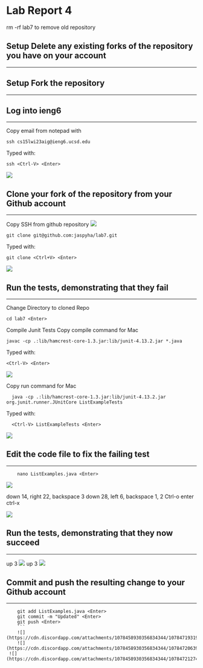 # Lab Report 4
rm -rf lab7 to remove old repository

## Setup Delete any existing forks of the repository you have on your account
---

## Setup Fork the repository
---

## Log into ieng6
---
Copy email from notepad with <Ctrl-C>

```
ssh cs15lwi23aig@ieng6.ucsd.edu
```
Typed with:
```
ssh <Ctrl-V> <Enter>
```

![](https://cdn.discordapp.com/attachments/1078458930356834344/1078458946681045085/image.png)
## Clone your fork of the repository from your Github account
---
Copy SSH from github repository
![](https://cdn.discordapp.com/attachments/1078458930356834344/1078460078555938927/image.png)

```
git clone git@github.com:jaspyha/lab7.git
```
Typed with:
```
git clone <Ctrl+V> <Enter>
```
![](https://cdn.discordapp.com/attachments/1078458930356834344/1078460295430799390/image.png)

## Run the tests, demonstrating that they fail
---
Change Directory to cloned Repo
```
cd lab7 <Enter>
```

Compile Junit Tests
Copy compile command for Mac
```
javac -cp .:lib/hamcrest-core-1.3.jar:lib/junit-4.13.2.jar *.java
```
Typed with:
```
<Ctrl-V> <Enter>
```
![](https://cdn.discordapp.com/attachments/1078458930356834344/1078461919108804669/image.png)

Copy run command for Mac
```
  java -cp .:lib/hamcrest-core-1.3.jar:lib/junit-4.13.2.jar org.junit.runner.JUnitCore ListExampleTests
```
Typed with:
```
  <Ctrl-V> ListExampleTests <Enter>
```
    
![](https://cdn.discordapp.com/attachments/1078458930356834344/1078461851928645743/image.png)

## Edit the code file to fix the failing test
---
```
    nano ListExamples.java <Enter>
```
![](https://cdn.discordapp.com/attachments/1078458930356834344/1078462458466926723/image.png)
    
down 14, right 22, backspace 3
down 28, left 6, backspace 1, 2
    Ctrl-o enter
    ctrl-x
    
![](https://cdn.discordapp.com/attachments/1078458930356834344/1078463109334827039/image.png)
## Run the tests, demonstrating that they now succeed
---
up 3 <Enter>
![](https://cdn.discordapp.com/attachments/1078458930356834344/1078463576223776840/image.png)
up 3 <enter>
![](https://cdn.discordapp.com/attachments/1078458930356834344/1078463458766503976/image.png)
## Commit and push the resulting change to your Github account
---
```
    git add ListExamples.java <Enter>
    git commit -m "Updated" <Enter>
    git push <Enter>
    ```
    ![](https://cdn.discordapp.com/attachments/1078458930356834344/1078471931994570873/image.png)
    ![](https://cdn.discordapp.com/attachments/1078458930356834344/1078472063951589386/image.png)
 ![](https://cdn.discordapp.com/attachments/1078458930356834344/1078472127465918504/image.png)
    
